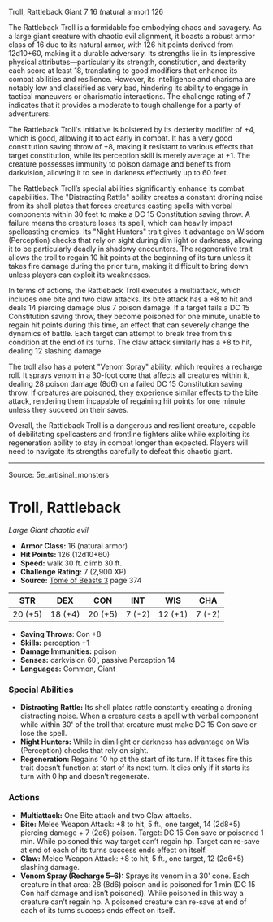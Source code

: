<MonsterName/>Troll, Rattleback</MonsterName>
<CreatureType/>Giant</CreatureType>
<CR/>7</CR>
<AC/>16 (natural armor)</AC>
<HP/>126</HP>
<summary>The Rattleback Troll is a formidable foe embodying chaos and savagery. As a large giant creature with chaotic evil alignment, it boasts a robust armor class of 16 due to its natural armor, with 126 hit points derived from 12d10+60, making it a durable adversary. Its strengths lie in its impressive physical attributes—particularly its strength, constitution, and dexterity each score at least 18, translating to good modifiers that enhance its combat abilities and resilience. However, its intelligence and charisma are notably low and classified as very bad, hindering its ability to engage in tactical maneuvers or charismatic interactions. The challenge rating of 7 indicates that it provides a moderate to tough challenge for a party of adventurers.</summary>

<detail>

The Rattleback Troll's initiative is bolstered by its dexterity modifier of +4, which is good, allowing it to act early in combat. It has a very good constitution saving throw of +8, making it resistant to various effects that target constitution, while its perception skill is merely average at +1. The creature possesses immunity to poison damage and benefits from darkvision, allowing it to see in darkness effectively up to 60 feet.

The Rattleback Troll’s special abilities significantly enhance its combat capabilities. The "Distracting Rattle" ability creates a constant droning noise from its shell plates that forces creatures casting spells with verbal components within 30 feet to make a DC 15 Constitution saving throw. A failure means the creature loses its spell, which can heavily impact spellcasting enemies. Its "Night Hunters" trait gives it advantage on Wisdom (Perception) checks that rely on sight during dim light or darkness, allowing it to be particularly deadly in shadowy encounters. The regenerative trait allows the troll to regain 10 hit points at the beginning of its turn unless it takes fire damage during the prior turn, making it difficult to bring down unless players can exploit its weaknesses.

In terms of actions, the Rattleback Troll executes a multiattack, which includes one bite and two claw attacks. Its bite attack has a +8 to hit and deals 14 piercing damage plus 7 poison damage. If a target fails a DC 15 Constitution saving throw, they become poisoned for one minute, unable to regain hit points during this time, an effect that can severely change the dynamics of battle. Each target can attempt to break free from this condition at the end of its turns. The claw attack similarly has a +8 to hit, dealing 12 slashing damage.

The troll also has a potent "Venom Spray" ability, which requires a recharge roll. It sprays venom in a 30-foot cone that affects all creatures within it, dealing 28 poison damage (8d6) on a failed DC 15 Constitution saving throw. If creatures are poisoned, they experience similar effects to the bite attack, rendering them incapable of regaining hit points for one minute unless they succeed on their saves.

Overall, the Rattleback Troll is a dangerous and resilient creature, capable of debilitating spellcasters and frontline fighters alike while exploiting its regeneration ability to stay in combat longer than expected. Players will need to navigate its strengths carefully to defeat this chaotic giant.</detail>



---

Source: 5e_artisinal_monsters

# Troll, Rattleback

*Large* *Giant* *chaotic evil*

- **Armor Class:** 16 (natural armor)
- **Hit Points:** 126 (12d10+60)
- **Speed:** walk 30 ft. climb 30 ft.
- **Challenge Rating:** 7 (2,900 XP)
- **Source:** [Tome of Beasts 3](https://koboldpress.com/kpstore/product/tome-of-beasts-3-for-5th-edition/) page 374

| STR | DEX | CON | INT | WIS | CHA |
| --- | --- | --- | --- | --- | --- |
| 20 (+5) | 18 (+4) | 20 (+5) | 7 (-2) | 12 (+1) | 7 (-2) |

- **Saving Throws**: Con +8
- **Skills:** perception +1
- **Damage Immunities:** poison
- **Senses:** darkvision 60', passive Perception 14
- **Languages:** Common, Giant

### Special Abilities

- **Distracting Rattle:** Its shell plates rattle constantly creating a droning distracting noise. When a creature casts a spell with verbal component while within 30' of the troll that creature must make DC 15 Con save or lose the spell.
- **Night Hunters:** While in dim light or darkness has advantage on Wis (Perception) checks that rely on sight.
- **Regeneration:** Regains 10 hp at the start of its turn. If it takes fire this trait doesn’t function at start of its next turn. It dies only if it starts its turn with 0 hp and doesn’t regenerate.

### Actions

- **Multiattack:** One Bite attack and two Claw attacks.
- **Bite:** Melee Weapon Attack: +8 to hit, 5 ft., one target, 14 (2d8+5) piercing damage + 7 (2d6) poison. Target: DC 15 Con save or poisoned 1 min. While poisoned this way target can’t regain hp. Target can re-save at end of each of its turns success ends effect on itself.
- **Claw:** Melee Weapon Attack: +8 to hit, 5 ft., one target, 12 (2d6+5) slashing damage.
- **Venom Spray (Recharge 5–6):** Sprays its venom in a 30' cone. Each creature in that area: 28 (8d6) poison and is poisoned for 1 min (DC 15 Con half damage and isn’t poisoned). While poisoned in this way a creature can’t regain hp. A poisoned creature can re-save at end of each of its turns success ends effect on itself.




